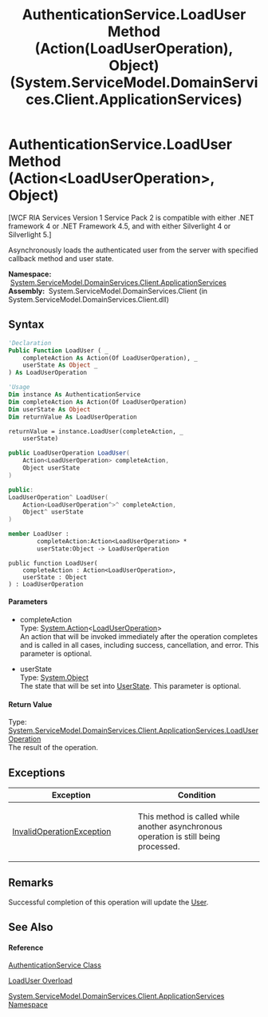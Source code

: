 ﻿---
title: AuthenticationService.LoadUser Method (Action(LoadUserOperation), Object) (System.ServiceModel.DomainServices.Client.ApplicationServices)
TOCTitle: LoadUser Method (Action(LoadUserOperation), Object)
ms:assetid: M:System.ServiceModel.DomainServices.Client.ApplicationServices.AuthenticationService.LoadUser(System.Action{System.ServiceModel.DomainServices.Client.ApplicationServices.LoadUserOperation},System.Object)
ms:mtpsurl: https://msdn.microsoft.com/en-us/library/system.servicemodel.domainservices.client.applicationservices.authenticationservice.loaduser(v=VS.91)
ms:contentKeyID: 28898920
ms.date: 01/27/2012
mtps_version: v=VS.91
dev_langs:
- vb
- csharp
- c++
- fsharp
- jscript
api_location:
- System.ServiceModel.DomainServices.Client.dll
api_name:
- System.ServiceModel.DomainServices.Client.ApplicationServices.AuthenticationService.LoadUser
api_type:
- Managed
topic_type:
- apiref
- kbSyntax
product_family_name: VS
ROBOTS: INDEX,FOLLOW
---

# AuthenticationService.LoadUser Method (Action\<LoadUserOperation\>, Object)

\[WCF RIA Services Version 1 Service Pack 2 is compatible with either .NET framework 4 or .NET Framework 4.5, and with either Silverlight 4 or Silverlight 5.\]

Asynchronously loads the authenticated user from the server with specified callback method and user state.

**Namespace:**  [System.ServiceModel.DomainServices.Client.ApplicationServices](ff457765\(v=vs.91\).md)  
**Assembly:**  System.ServiceModel.DomainServices.Client (in System.ServiceModel.DomainServices.Client.dll)

## Syntax

``` vb
'Declaration
Public Function LoadUser ( _
    completeAction As Action(Of LoadUserOperation), _
    userState As Object _
) As LoadUserOperation
```

``` vb
'Usage
Dim instance As AuthenticationService
Dim completeAction As Action(Of LoadUserOperation)
Dim userState As Object
Dim returnValue As LoadUserOperation

returnValue = instance.LoadUser(completeAction, _
    userState)
```

``` csharp
public LoadUserOperation LoadUser(
    Action<LoadUserOperation> completeAction,
    Object userState
)
```

``` c++
public:
LoadUserOperation^ LoadUser(
    Action<LoadUserOperation^>^ completeAction, 
    Object^ userState
)
```

``` fsharp
member LoadUser : 
        completeAction:Action<LoadUserOperation> * 
        userState:Object -> LoadUserOperation 
```

``` jscript
public function LoadUser(
    completeAction : Action<LoadUserOperation>, 
    userState : Object
) : LoadUserOperation
```

#### Parameters

  - completeAction  
    Type: [System.Action](https://msdn.microsoft.com/en-us/library/018hxwa8)\<[LoadUserOperation](ff457801\(v=vs.91\).md)\>  
    An action that will be invoked immediately after the operation completes and is called in all cases, including success, cancellation, and error. This parameter is optional.  

<!-- end list -->

  - userState  
    Type: [System.Object](https://msdn.microsoft.com/en-us/library/e5kfa45b)  
    The state that will be set into [UserState](ff422506\(v=vs.91\).md). This parameter is optional.  

#### Return Value

Type: [System.ServiceModel.DomainServices.Client.ApplicationServices.LoadUserOperation](ff457801\(v=vs.91\).md)  
The result of the operation.  

## Exceptions

<table>
<colgroup>
<col style="width: 50%" />
<col style="width: 50%" />
</colgroup>
<thead>
<tr class="header">
<th>Exception</th>
<th>Condition</th>
</tr>
</thead>
<tbody>
<tr class="odd">
<td><a href="https://msdn.microsoft.com/en-us/library/2asft85a">InvalidOperationException</a></td>
<td><p>This method is called while another asynchronous operation is still being processed.</p></td>
</tr>
</tbody>
</table>

## Remarks

Successful completion of this operation will update the [User](ff457833\(v=vs.91\).md).

## See Also

#### Reference

[AuthenticationService Class](ff457927\(v=vs.91\).md)

[LoadUser Overload](ff457880\(v=vs.91\).md)

[System.ServiceModel.DomainServices.Client.ApplicationServices Namespace](ff457765\(v=vs.91\).md)

